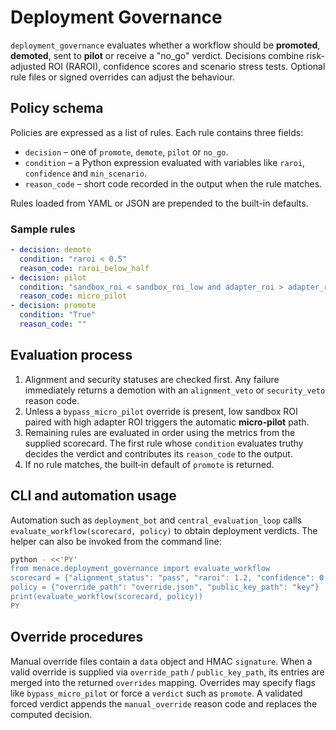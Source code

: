 # Deployment Governance

`deployment_governance` evaluates whether a workflow should be **promoted**, **demoted**, sent to **pilot** or receive a "no_go" verdict. Decisions combine risk-adjusted ROI (RAROI), confidence scores and scenario stress tests. Optional rule files or signed overrides can adjust the behaviour.

## Policy schema

Policies are expressed as a list of rules. Each rule contains three fields:

- `decision` – one of `promote`, `demote`, `pilot` or `no_go`.
- `condition` – a Python expression evaluated with variables like `raroi`, `confidence` and `min_scenario`.
- `reason_code` – short code recorded in the output when the rule matches.

Rules loaded from YAML or JSON are prepended to the built-in defaults.

### Sample rules

```yaml
- decision: demote
  condition: "raroi < 0.5"
  reason_code: raroi_below_half
- decision: pilot
  condition: "sandbox_roi < sandbox_roi_low and adapter_roi > adapter_roi_high"
  reason_code: micro_pilot
- decision: promote
  condition: "True"
  reason_code: ""
```

## Evaluation process

1. Alignment and security statuses are checked first. Any failure immediately
   returns a demotion with an `alignment_veto` or `security_veto` reason code.
2. Unless a `bypass_micro_pilot` override is present, low sandbox ROI paired
   with high adapter ROI triggers the automatic **micro‑pilot** path.
3. Remaining rules are evaluated in order using the metrics from the supplied
   scorecard. The first rule whose `condition` evaluates truthy decides the
   verdict and contributes its `reason_code` to the output.
4. If no rule matches, the built‑in default of ``promote`` is returned.

## CLI and automation usage

Automation such as `deployment_bot` and `central_evaluation_loop` calls
`evaluate_workflow(scorecard, policy)` to obtain deployment verdicts. The helper
can also be invoked from the command line:

```bash
python - <<'PY'
from menace.deployment_governance import evaluate_workflow
scorecard = {"alignment_status": "pass", "raroi": 1.2, "confidence": 0.8}
policy = {"override_path": "override.json", "public_key_path": "key"}
print(evaluate_workflow(scorecard, policy))
PY
```

## Override procedures

Manual override files contain a `data` object and HMAC `signature`. When a
valid override is supplied via `override_path` / `public_key_path`, its entries
are merged into the returned `overrides` mapping. Overrides may specify flags
like ``bypass_micro_pilot`` or force a ``verdict`` such as ``promote``. A
validated forced verdict appends the ``manual_override`` reason code and
replaces the computed decision.
